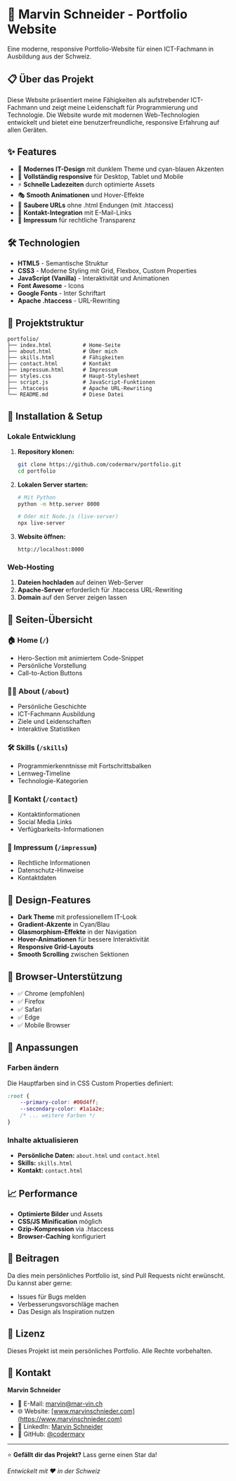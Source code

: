 # 🚀 Marvin Schneider - Portfolio Website

Eine moderne, responsive Portfolio-Website für einen ICT-Fachmann in Ausbildung aus der Schweiz.

## 📋 Über das Projekt

Diese Website präsentiert meine Fähigkeiten als aufstrebender ICT-Fachmann und zeigt meine Leidenschaft für Programmierung und Technologie. Die Website wurde mit modernen Web-Technologien entwickelt und bietet eine benutzerfreundliche, responsive Erfahrung auf allen Geräten.

## ✨ Features

- 🎨 **Modernes IT-Design** mit dunklem Theme und cyan-blauen Akzenten
- 📱 **Vollständig responsive** für Desktop, Tablet und Mobile
- ⚡ **Schnelle Ladezeiten** durch optimierte Assets
- 🎭 **Smooth Animationen** und Hover-Effekte
- 🔗 **Saubere URLs** ohne .html Endungen (mit .htaccess)
- 📧 **Kontakt-Integration** mit E-Mail-Links
- 📄 **Impressum** für rechtliche Transparenz

## 🛠 Technologien

- **HTML5** - Semantische Struktur
- **CSS3** - Moderne Styling mit Grid, Flexbox, Custom Properties
- **JavaScript (Vanilla)** - Interaktivität und Animationen
- **Font Awesome** - Icons
- **Google Fonts** - Inter Schriftart
- **Apache .htaccess** - URL-Rewriting

## 📁 Projektstruktur

```
portfolio/
├── index.html          # Home-Seite
├── about.html          # Über mich
├── skills.html         # Fähigkeiten
├── contact.html        # Kontakt
├── impressum.html      # Impressum
├── styles.css          # Haupt-Stylesheet
├── script.js           # JavaScript-Funktionen
├── .htaccess           # Apache URL-Rewriting
└── README.md           # Diese Datei
```

## 🚀 Installation & Setup

### Lokale Entwicklung

1. **Repository klonen:**
   ```bash
   git clone https://github.com/codermarv/portfolio.git
   cd portfolio
   ```

2. **Lokalen Server starten:**
   ```bash
   # Mit Python
   python -m http.server 8000
   
   # Oder mit Node.js (live-server)
   npx live-server
   ```

3. **Website öffnen:**
   ```
   http://localhost:8000
   ```

### Web-Hosting

1. **Dateien hochladen** auf deinen Web-Server
2. **Apache-Server** erforderlich für .htaccess URL-Rewriting
3. **Domain** auf den Server zeigen lassen

## 🎯 Seiten-Übersicht

### 🏠 Home (`/`)
- Hero-Section mit animiertem Code-Snippet
- Persönliche Vorstellung
- Call-to-Action Buttons

### 👨‍💻 About (`/about`)
- Persönliche Geschichte
- ICT-Fachmann Ausbildung
- Ziele und Leidenschaften
- Interaktive Statistiken

### 🛠 Skills (`/skills`)
- Programmierkenntnisse mit Fortschrittsbalken
- Lernweg-Timeline
- Technologie-Kategorien

### 📧 Kontakt (`/contact`)
- Kontaktinformationen
- Social Media Links
- Verfügbarkeits-Informationen

### 📄 Impressum (`/impressum`)
- Rechtliche Informationen
- Datenschutz-Hinweise
- Kontaktdaten

## 🎨 Design-Features

- **Dark Theme** mit professionellem IT-Look
- **Gradient-Akzente** in Cyan/Blau
- **Glasmorphism-Effekte** in der Navigation
- **Hover-Animationen** für bessere Interaktivität
- **Responsive Grid-Layouts**
- **Smooth Scrolling** zwischen Sektionen

## 📱 Browser-Unterstützung

- ✅ Chrome (empfohlen)
- ✅ Firefox
- ✅ Safari
- ✅ Edge
- ✅ Mobile Browser

## 🔧 Anpassungen

### Farben ändern
Die Hauptfarben sind in CSS Custom Properties definiert:
```css
:root {
    --primary-color: #00d4ff;
    --secondary-color: #1a1a2e;
    /* ... weitere Farben */
}
```

### Inhalte aktualisieren
- **Persönliche Daten:** `about.html` und `contact.html`
- **Skills:** `skills.html`
- **Kontakt:** `contact.html`

## 📈 Performance

- **Optimierte Bilder** und Assets
- **CSS/JS Minification** möglich
- **Gzip-Kompression** via .htaccess
- **Browser-Caching** konfiguriert

## 🤝 Beitragen

Da dies mein persönliches Portfolio ist, sind Pull Requests nicht erwünscht. Du kannst aber gerne:
- Issues für Bugs melden
- Verbesserungsvorschläge machen
- Das Design als Inspiration nutzen

## 📄 Lizenz

Dieses Projekt ist mein persönliches Portfolio. Alle Rechte vorbehalten.

## 📧 Kontakt

**Marvin Schneider**
- 📧 E-Mail: [marvin@mar-vin.ch](mailto:marvin@mar-vin.ch)
- 🌐 Website: [www.marvinschnieder.com](https://www.marvinschnieder.com)
- 💼 LinkedIn: [Marvin Schneider](https://www.linkedin.com/in/marvin-schneider-690b30256/)
- 🐙 GitHub: [@codermarv](https://github.com/codermarv)

---

⭐ **Gefällt dir das Projekt?** Lass gerne einen Star da!

*Entwickelt mit ❤️ in der Schweiz*
